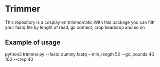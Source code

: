 # Trimmer
This repository is a cosplay on trimmomatic.With this package you can filtr your fastq file by lenght of read, gc content, crop headcrop and so on 
## Example of usage
python3 trimmer.py --fastq dummy.fastq --min_length 50 --gc_bounds 40 100 --crop 40
